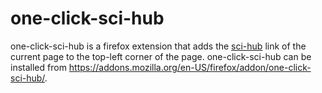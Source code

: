 # one-click-sci-hub
one-click-sci-hub is a firefox extension that adds the [sci-hub](https://sci-hub.cc) link of the current page to the top-left corner of the page.
one-click-sci-hub can be installed from https://addons.mozilla.org/en-US/firefox/addon/one-click-sci-hub/.
